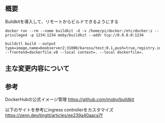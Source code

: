 ## 概要

Buildkitを導入して、リモートからビルドできるようにする


```
docker run --rm --name buildkit -d -v /home/pi/docker:/etc/docker:z --privileged -p 1234:1234 moby/buildkit --addr tcp://0.0.0.0:1234

buildctl build --output type=image,name=bookserver2:31000/karosu/test:0.1,push=true,registry.insecure=true --frontend=dockerfile.v0 --local context=. --local dockerfile=.
```

## 主な変更内容について

## 参考
DockerHubの公式イメージ管理
https://github.com/moby/buildkit

以下のサイトを参考にingress controllerをカスタマイズ
https://zenn.dev/tingtt/articles/ee239a40aaca7f